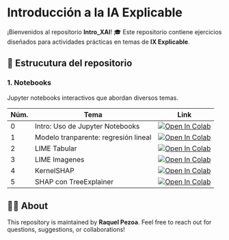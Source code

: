 # Introducción a la IA Explicable

¡Bienvenidos al repositorio **Intro_XAI**! 🎓 Este repositorio contiene ejercicios diseñados para actividades prácticas en temas de **IX Explicable**.

## 📂 Estrucutura del repositorio

### **1. Notebooks**
Jupyter notebooks interactivos que abordan diversos temas.



| Núm.  | Tema  | Link  |
|----------|----------|----------|
| 0   | Intro: Uso de Jupyter Notebooks   |   [![Open In Colab](https://colab.research.google.com/assets/colab-badge.svg)](https://colab.research.google.com/github/rpezoa/Intro_XAI/blob/main/00_Events_Classification.ipynb) |
| 1    |  Modelo tranparente:  regresión lineal |  [![Open In Colab](https://colab.research.google.com/assets/colab-badge.svg)](https://colab.research.google.com/github/rpezoa/Intro_XAI/blob/main/01_Transparent_Models-LR_Iris.ipynb)|
| 2    |  LIME Tabular  |  [![Open In Colab](https://colab.research.google.com/assets/colab-badge.svg)](https://colab.research.google.com/github/rpezoa/Intro_XAI/blob/main/02_LIME-Datos-Tabulados.ipynb)  |
| 3    |  LIME Imagenes  |  [![Open In Colab](https://colab.research.google.com/assets/colab-badge.svg)](https://colab.research.google.com/github/rpezoa/Intro_XAI/blob/main/02_LIME_Clasificación-Imágenes.ipynb)  |
| 4    |  KernelSHAP  |  [![Open In Colab](https://colab.research.google.com/assets/colab-badge.svg)](https://colab.research.google.com/github/rpezoa/Intro_XAI/blob/main/04_SHAP_Kernel-Explainer-Higgs.ipynb)  | 
| 5    |  SHAP con TreeExplainer  |  [![Open In Colab](https://colab.research.google.com/assets/colab-badge.svg)](https://colab.research.google.com/github/rpezoa/Intro_XAI/blob/main/04_SHAP_TreeExplainer.ipynb)  | 


## 🧑‍🏫 About

This repository is maintained by **Raquel Pezoa**. Feel free to reach out for questions, suggestions, or collaborations!
